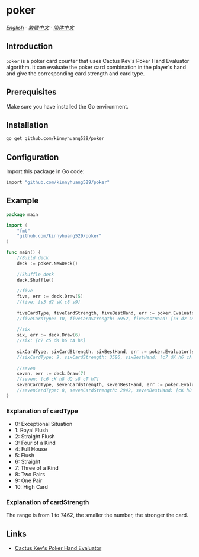 # poker

*[English](README.md) ∙ [繁體中文](README_zh-tw.md) ∙ [简体中文](README_zh-cn.md)*

## Introduction
`poker` is a poker card counter that uses Cactus Kev's Poker Hand Evaluator algorithm. It can evaluate the poker card combination in the player's hand and give the corresponding card strength and card type.

## Prerequisites
Make sure you have installed the Go environment.

## Installation
```bash
go get github.com/kinnyhuang529/poker
```

## Configuration
Import this package in Go code:
```bash
import "github.com/kinnyhuang529/poker"
```

## Example
```go
package main

import (
	"fmt"
	"github.com/kinnyhuang529/poker"
)

func main() {
	//Build deck
	deck := poker.NewDeck()
	
	//Shuffle deck
	deck.Shuffle()
	
	//five
	five, err := deck.Draw(5)
	//five: [s3 d2 sK c8 s9]
	
	fiveCardType, fiveCardStrength, fiveBestHand, err := poker.Evaluator(five)
	//fiveCardType: 10, fiveCardStrength: 6952, fiveBestHand: [s3 d2 sK c8 s9]
	
	//six
	six, err := deck.Draw(6)
	//six: [c7 c5 dK h6 cA hK]
	
	sixCardType, sixCardStrength, sixBestHand, err := poker.Evaluator(six)
	//sixCardType: 9, sixCardStrength: 3586, sixBestHand: [c7 dK h6 cA hK]
	
	//seven
	seven, err := deck.Draw(7)
	//seven: [c6 cK h8 dQ s8 cT hT]
	sevenCardType, sevenCardStrength, sevenBestHand, err := poker.Evaluator(seven)
	//sevenCardType: 8, sevenCardStrength: 2942, sevenBestHand: [cK h8 s8 cT hT]
}
```
### Explanation of cardType

- 0: Exceptional Situation
- 1: Royal Flush
- 2: Straight Flush
- 3: Four of a Kind
- 4: Full House
- 5: Flush
- 6: Straight
- 7: Three of a Kind
- 8: Two Pairs
- 9: One Pair
- 10: High Card

### Explanation of cardStrength
The range is from 1 to 7462, the smaller the number, the stronger the card.

## Links
 - [Cactus Kev's Poker Hand Evaluator](https://suffe.cool/poker/evaluator.html)